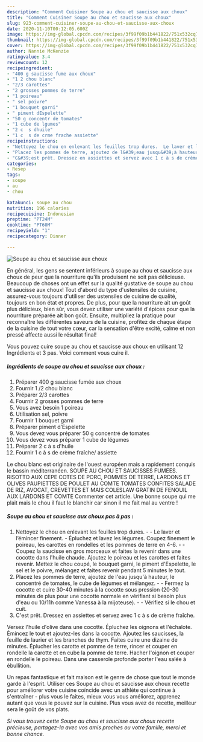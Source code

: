 ```yaml
---
description: "Comment Cuisiner Soupe au chou et saucisse aux choux"
title: "Comment Cuisiner Soupe au chou et saucisse aux choux"
slug: 923-comment-cuisiner-soupe-au-chou-et-saucisse-aux-choux
date: 2020-11-10T00:12:05.600Z
image: https://img-global.cpcdn.com/recipes/3f99f09b1b441822/751x532cq70/soupe-au-chou-et-saucisse-aux-choux-photo-principale-de-la-recette.jpg
thumbnail: https://img-global.cpcdn.com/recipes/3f99f09b1b441822/751x532cq70/soupe-au-chou-et-saucisse-aux-choux-photo-principale-de-la-recette.jpg
cover: https://img-global.cpcdn.com/recipes/3f99f09b1b441822/751x532cq70/soupe-au-chou-et-saucisse-aux-choux-photo-principale-de-la-recette.jpg
author: Nannie McKenzie
ratingvalue: 3.4
reviewcount: 12
recipeingredient:
- "400 g saucisse fume aux choux"
- "1 2 chou blanc"
- "2/3 carottes"
- "2 grosses pommes de terre"
- "1 poireau"
- " sel poivre"
- "1 bouquet garni"
- " piment dEspelette"
- "50 g concentr de tomates"
- "1 cube de lgumes"
- "2 c  s dhuile"
- "1 c  s de crme frache assiette"
recipeinstructions:
- "Nettoyez le chou en enlevant les feuilles trop dures.  Le laver et l’émincer finement. Épluchez et lavez les légumes. Coupez finement le poireau, les carottes en rondelles et les pommes de terre en 4-6.  Coupez la saucisse en gros morceaux et faites la revenir dans une cocotte dans l&#39;huile chaude. Ajoutez le poireau et les carottes et faites revenir. Mettez le chou coupé, le bouquet garni, le piment d&#39;Espelette, le sel et le poivre, mélangez et faites revenir pendant 5 minutes le tout."
- "Placez les pommes de terre, ajoutez de l&#39;eau jusqu&#39;à hauteur, le concentré de tomates, le cube de légumes et mélangez.  Fermez la cocotte et cuire 30-40 minutes à la cocotte sous pression (20-30 minutes de plus pour une cocotte normale en vérifiant si besoin plus d&#39;eau ou 10/11h comme Vanessa à la mijoteuse).   Vérifiez si le chou et cuit."
- "C&#39;est prêt. Dressez en assiettes et servez avec 1 c à s de crème fraîche."
categories:
- Resep
tags:
- soupe
- au
- chou

katakunci: soupe au chou 
nutrition: 196 calories
recipecuisine: Indonesian
preptime: "PT24M"
cooktime: "PT60M"
recipeyield: "1"
recipecategory: Dinner

---
```



![Soupe au chou et saucisse aux choux](https://img-global.cpcdn.com/recipes/3f99f09b1b441822/751x532cq70/soupe-au-chou-et-saucisse-aux-choux-photo-principale-de-la-recette.jpg)

En général, les gens se sentent inférieurs à soupe au chou et saucisse aux choux de peur que la nourriture qu'ils produisent ne soit pas délicieuse. Beaucoup de choses ont un effet sur la qualité gustative de soupe au chou et saucisse aux choux! Tout d'abord du type d'ustensiles de cuisine, assurez-vous toujours d'utiliser des ustensiles de cuisine de qualité, toujours en bon état et propres. De plus, pour que la nourriture ait un goût plus délicieux, bien sûr, vous devez utiliser une variété d'épices pour que la nourriture préparée ait bon goût. Ensuite, multipliez la pratique pour reconnaître les différentes saveurs de la cuisine, profitez de chaque étape de la cuisine de tout votre cœur, car la sensation d'être excité, calme et non pressé affecte aussi le résultat final!

<!--inarticleads1-->

Vous pouvez cuire soupe au chou et saucisse aux choux en utilisant 12 Ingrédients et 3 pas. Voici comment vous cuire il.

##### Ingrédients de soupe au chou et saucisse aux choux :

1. Préparer 400 g saucisse fumée aux choux
1. Fournir 1 /2 chou blanc
1. Préparer 2/3 carottes
1. Fournir 2 grosses pommes de terre
1. Vous avez besoin 1 poireau
1. Utilisation  sel, poivre
1. Fournir 1 bouquet garni
1. Préparer  piment d’Espelette
1. Vous devez vous préparer 50 g concentré de tomates
1. Vous devez vous préparer 1 cube de légumes
1. Préparer 2 c à s d&#39;huile
1. Fournir 1 c à s de crème fraîche/ assiette


Le chou blanc est originaire de l&#39;ouest européen mais a rapidement conquis le bassin méditerranéen. SOUPE AU CHOU ET SAUCISSES FUMEES. RISOTTO AUX CEPE COTES DE PORC, POMMES DE TERRE, LARDONS ET OLIVES PAUPIETTES DE POULET AU COMTE TOMATES CONFITES SALADE DE RIZ, AVOCAT, CREVETTES ET MAIS COLESLAW GRATIN DE FENOUIL AUX LARDONS ET COMTE Commenter cet article. Une bonne soupe qui me plait mais le chou il faut le blanchir car sinon il me fait mal au ventre ! 

<!--inarticleads2-->

##### Soupe au chou et saucisse aux choux pas à pas :

1. Nettoyez le chou en enlevant les feuilles trop dures. -  - Le laver et l’émincer finement. - Épluchez et lavez les légumes. Coupez finement le poireau, les carottes en rondelles et les pommes de terre en 4-6. -  - Coupez la saucisse en gros morceaux et faites la revenir dans une cocotte dans l&#39;huile chaude. Ajoutez le poireau et les carottes et faites revenir. Mettez le chou coupé, le bouquet garni, le piment d&#39;Espelette, le sel et le poivre, mélangez et faites revenir pendant 5 minutes le tout.
1. Placez les pommes de terre, ajoutez de l&#39;eau jusqu&#39;à hauteur, le concentré de tomates, le cube de légumes et mélangez. -  - Fermez la cocotte et cuire 30-40 minutes à la cocotte sous pression (20-30 minutes de plus pour une cocotte normale en vérifiant si besoin plus d&#39;eau ou 10/11h comme Vanessa à la mijoteuse).  -  - Vérifiez si le chou et cuit.
1. C&#39;est prêt. Dressez en assiettes et servez avec 1 c à s de crème fraîche.


Versez l&#39;huile d&#39;olive dans une cocotte. Épluchez les oignons et l&#39;échalote. Émincez le tout et ajoutez-les dans la cocotte. Ajoutez les saucisses, la feuille de laurier et les branches de thym. Faites cuire une dizaine de minutes. Éplucher les carotte et pomme de terre, rincer et couper en rondelle la carotte et en cube la pomme de terre. Hacher l&#39;oignon et couper en rondelle le poireau. Dans une casserole profonde porter l&#39;eau salée à ébullition. 

<!--inarticleads1-->

<p>
Un repas fantastique et fait maison est le genre de chose que tout le monde garde à l'esprit. Utiliser ces Soupe au chou et saucisse aux choux recette pour améliorer votre cuisine coïncide avec un athlète qui continue à s'entraîner - plus vous le faites, mieux vous vous améliorez, apprenez autant que vous le pouvez sur la cuisine. Plus vous avez de recette, meilleur sera le goût de vos plats.
</p>

<p>
<i>Si vous trouvez cette Soupe au chou et saucisse aux choux recette précieuse, partagez-la avec vos amis proches ou votre famille, merci et bonne chance.</i>
</p>

